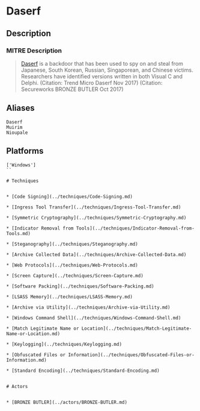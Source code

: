 
# Daserf

## Description

### MITRE Description

> [Daserf](https://attack.mitre.org/software/S0187) is a backdoor that has been used to spy on and steal from Japanese, South Korean, Russian, Singaporean, and Chinese victims. Researchers have identified versions written in both Visual C and Delphi. (Citation: Trend Micro Daserf Nov 2017) (Citation: Secureworks BRONZE BUTLER Oct 2017)

## Aliases

```
Daserf
Muirim
Nioupale
```

## Platforms

```
['Windows']
``

# Techniques


* [Code Signing](../techniques/Code-Signing.md)

* [Ingress Tool Transfer](../techniques/Ingress-Tool-Transfer.md)
    
* [Symmetric Cryptography](../techniques/Symmetric-Cryptography.md)
    
* [Indicator Removal from Tools](../techniques/Indicator-Removal-from-Tools.md)
    
* [Steganography](../techniques/Steganography.md)
    
* [Archive Collected Data](../techniques/Archive-Collected-Data.md)
    
* [Web Protocols](../techniques/Web-Protocols.md)
    
* [Screen Capture](../techniques/Screen-Capture.md)
    
* [Software Packing](../techniques/Software-Packing.md)
    
* [LSASS Memory](../techniques/LSASS-Memory.md)
    
* [Archive via Utility](../techniques/Archive-via-Utility.md)
    
* [Windows Command Shell](../techniques/Windows-Command-Shell.md)
    
* [Match Legitimate Name or Location](../techniques/Match-Legitimate-Name-or-Location.md)
    
* [Keylogging](../techniques/Keylogging.md)
    
* [Obfuscated Files or Information](../techniques/Obfuscated-Files-or-Information.md)
    
* [Standard Encoding](../techniques/Standard-Encoding.md)
    

# Actors


* [BRONZE BUTLER](../actors/BRONZE-BUTLER.md)


